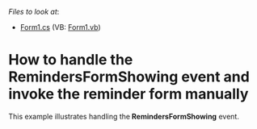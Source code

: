 <!-- default file list -->
*Files to look at*:

* [Form1.cs](./CS/RemindersFormExample/Form1.cs) (VB: [Form1.vb](./VB/RemindersFormExample/Form1.vb))
<!-- default file list end -->
# How to handle the RemindersFormShowing event and invoke the reminder form manually


<p>This example illustrates handling the<strong> RemindersFormShowing</strong> event.</p>

<br/>


